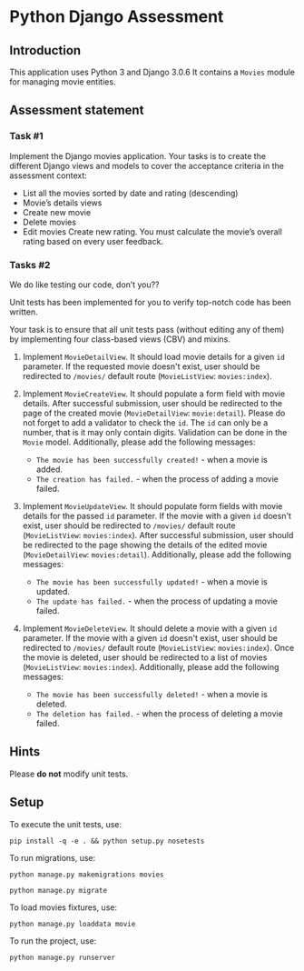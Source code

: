 # Python Django Assessment

## Introduction

This application uses Python 3 and Django 3.0.6 It contains a `Movies` module for managing movie entities.

## Assessment statement

### Task #1

Implement the Django movies application. Your tasks is to create the different Django views and models to cover the acceptance criteria in the assessment context:

- List all the movies sorted by date and rating (descending)
- Movie’s details views
- Create new movie
- Delete movies
- Edit movies Create new rating. You must calculate the movie’s overall rating based on every user feedback.

### Tasks #2

We do like testing our code, don’t you??

Unit tests has been implemented for you to verify top-notch code has been written.

Your task is to ensure that all unit tests pass (without editing any of them) by implementing four class-based views (CBV) and mixins.

1. Implement `MovieDetailView`. It should load movie details for a given `id` parameter. If the requested movie doesn't exist, user should be redirected to `/movies/` default route (`MovieListView`: `movies:index`).

2. Implement `MovieCreateView`. It should populate a form field with movie details. After successful submission, user should be redirected to the page of the created movie (`MovieDetailView`: `movie:detail`). Please do not forget to add a validator to check the `id`. The `id` can only be a number, that is it may only contain digits. Validation can be done in the `Movie` model. Additionally, please add the following messages:

   - `The movie has been successfully created!` - when a movie is added.
   - `The creation has failed.` - when the process of adding a movie failed.

3. Implement `MovieUpdateView`. It should populate form fields with movie details for the passed `id` parameter. If the movie with a given `id` doesn't exist, user should be redirected to `/movies/` default route (`MovieListView`: `movies:index`). After successful submission, user should be redirected to the page showing the details of the edited movie (`MovieDetailView`: `movies:detail`). Additionally, please add the following messages:

   - `The movie has been successfully updated!` - when a movie is updated.
   - `The update has failed.` - when the process of updating a movie failed.

4. Implement `MovieDeleteView`. It should delete a movie with a given `id` parameter. If the movie with a given `id` doesn't exist, user should be redirected to `/movies/` default route (`MovieListView`: `movies:index`). Once the movie is deleted, user should be redirected to a list of movies (`MovieListView`: `movies:index`). Additionally, please add the following messages:
   - `The movie has been successfully deleted!` - when a movie is deleted.
   - `The deletion has failed.` - when the process of deleting a movie failed.

## Hints

Please **do not** modify unit tests.

## Setup

To execute the unit tests, use:

```
pip install -q -e . && python setup.py nosetests
```

To run migrations, use:

```
python manage.py makemigrations movies
```

```
python manage.py migrate
```

To load movies fixtures, use:

```
python manage.py loaddata movie
```

To run the project, use:

```
python manage.py runserver
```

